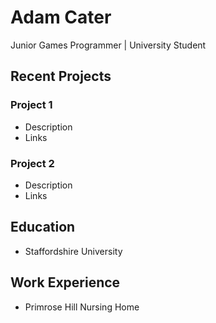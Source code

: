 
# Adam Cater
Junior Games Programmer | University Student


## Recent Projects


### Project 1
- Description
- Links


### Project 2
- Description
- Links

## Education
- Staffordshire University

## Work Experience
- Primrose Hill Nursing Home
